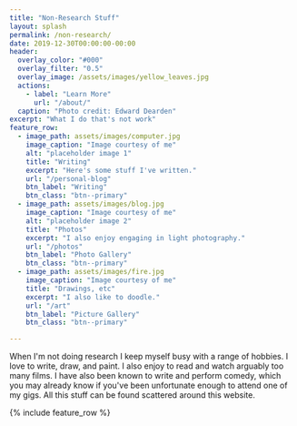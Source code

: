 ```yaml
---
title: "Non-Research Stuff"
layout: splash
permalink: /non-research/
date: 2019-12-30T00:00:00-00:00
header:
  overlay_color: "#000"
  overlay_filter: "0.5"
  overlay_image: /assets/images/yellow_leaves.jpg
  actions:
    - label: "Learn More"
      url: "/about/"
  caption: "Photo credit: Edward Dearden"
excerpt: "What I do that's not work"
feature_row:
  - image_path: assets/images/computer.jpg
    image_caption: "Image courtesy of me"
    alt: "placeholder image 1"
    title: "Writing"
    excerpt: "Here's some stuff I've written."
    url: "/personal-blog"
    btn_label: "Writing"
    btn_class: "btn--primary"
  - image_path: assets/images/blog.jpg
    image_caption: "Image courtesy of me"
    alt: "placeholder image 2"
    title: "Photos"
    excerpt: "I also enjoy engaging in light photography."
    url: "/photos"
    btn_label: "Photo Gallery"
    btn_class: "btn--primary"
  - image_path: assets/images/fire.jpg
    image_caption: "Image courtesy of me"
    title: "Drawings, etc"
    excerpt: "I also like to doodle."
    url: "/art"
    btn_label: "Picture Gallery"
    btn_class: "btn--primary"

---
```

When I'm not doing research I keep myself busy with a range of hobbies.
I love to write, draw, and paint.
I also enjoy to read and watch arguably too many films.
I have also been known to write and perform comedy, which you may already know if you've been unfortunate enough to attend one of my gigs.
All this stuff can be found scattered around this website.

{% include feature_row %}
